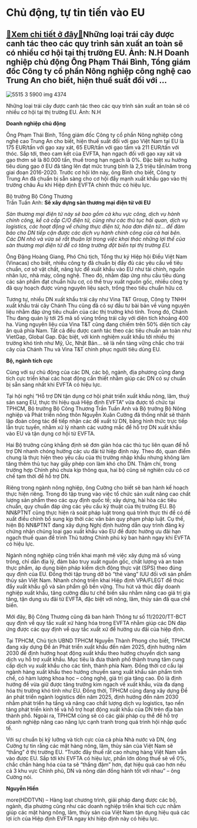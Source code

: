 Chủ động, tự tin tiến vào EU
============================

[:gift:Xem chi tiết ở đây:gift:](https://hddtvn.com/chu-dong-tu-tin-tien-vao-eu/)Những loại trái cây được canh tác theo các quy trình sản xuất an toàn sẽ có nhiều cơ hội tại thị trường EU. Ảnh: N.H Doanh nghiệp chủ động Ông Phạm Thái Bình, Tổng giám đốc Công ty cổ phần Nông nghiệp công nghệ cao Trung An cho biết, hiện thuế suất đối với …
------------------------------------------------------------------------------------------------------------------------------------------------------------------------------------------------------------------------------------------------------------------





![5515 3 5900 img 4374](https://haiquanonline.com.vn/stores/news_dataimages/hoannm/072020/01/17/in_article/5515_3-5900_IMG_4374.jpg?rt=20200701203909 "Những loại trái cây được canh tác theo các quy trình sản xuất an toàn sẽ có nhiều cơ hội tại thị trường EU. 	Ảnh: N.H")


Những loại trái cây được canh tác theo các quy trình sản xuất an toàn sẽ có nhiều cơ hội tại thị trường EU. Ảnh: N.H



**Doanh nghiệp chủ động**


Ông Phạm Thái Bình, Tổng giám đốc Công ty cổ phần Nông nghiệp công nghệ cao Trung An cho biết, hiện thuế suất đối với gạo Việt Nam tại EU là 175 EUR/tấn với gạo xay xát, 65 EUR/tấn với gạo tấm và 211 EUR/tấn với thóc. Sắp tới, theo cam kết của EVFTA, hạn ngạch đối với gạo xay xát và gạo thơm sẽ là 80.000 tấn, thuế trong hạn ngạch là 0%. Đặc biệt xu hướng tiêu dùng gạo ở EU đã tăng lên đạt mức trung bình là 2,5 triệu tấn/năm trong giai đoạn 2016-2020. Trước cơ hội lớn này, ông Bình cho biết, Công ty Trung An đã chuẩn bị sẵn sàng cho cơ hội đẩy mạnh xuất khẩu gạo vào thị trường châu Âu khi Hiệp định EVFTA chính thức có hiệu lực.





Bộ trưởng Bộ Công Thương  
 Trần Tuấn Anh: 
**Sẽ xây dựng sàn thương mại điện tử với EU**


*Sàn thương mại điện tử này sẽ bao gồm cả khu vực công, dịch vụ hành chính công, kể cả cấp C/O điện tử, cũng như các thủ tục hải quan, dịch vụ logistics, các hoạt động về chứng thực điện tử, hóa đơn điện tử… để đảm bảo cho DN tiếp cận được các dịch vụ hành chính công của cả hai bên. Các DN nhỏ và vừa sẽ rất thuận lợi trong việc khai thác những lợi thế của sàn thương mại điện tử để có tăng trưởng đột biến tại thị trường EU.*






Ông Đặng Hoàng Giang, Phó Chủ tịch, Tổng thư ký Hiệp hội Điều Việt Nam (Vinacas) cho biết, nhiều công ty đã chuẩn bị đầy đủ các yêu cầu về tiêu chuẩn, cơ sở vật chất, năng lực để xuất khẩu vào EU như tài chính, nguồn nhân lực, nhà máy, công nghệ. Theo đó, nhằm đáp ứng nhu cầu tiêu dùng các sản phẩm đạt chuẩn hữu cơ, có thể truy xuất nguồn gốc, nhiều công ty đã quy hoạch được vùng nguyên liệu sạch, trồng theo tiêu chuẩn hữu cơ.


Tương tự, nhiều DN xuất khẩu trái cây như Vina T&T Group, Công ty TNHH xuất khẩu trái cây Chánh Thu cũng đã có sự đầu tư bài bản về vùng nguyên liệu nhằm đáp ứng tiêu chuẩn của các thị trường khó tính. Trong đó, Chánh Thu đang quản lý tới 25 mã số vùng trồng trái cây với diện tích khoảng 400 ha. Vùng nguyên liệu của Vina T&T cũng đang chiếm trên 50% diện tích cây ăn quả phía Nam. Tất cả đều được canh tác theo các tiêu chuẩn an toàn như VietGap, Global Gap. Đặc biệt, với kinh nghiệm xuất khẩu tới nhiều thị trường khó tính như Mỹ, Úc, Nhật Bản… sẽ là nền tảng vững chắc cho trái cây của Chánh Thu và Vina T&T chinh phục người tiêu dùng EU.


**Bộ, ngành tích cực**


Cùng với sự chủ động của các DN, các bộ, ngành, địa phương cũng đang tích cực triển khai các hoạt động cần thiết nhằm giúp các DN có sự chuẩn bị sẵn sàng nhất khi EVFTA có hiệu lực. 


Tại hội nghị “Hỗ trợ DN tận dụng cơ hội phát triển xuất khẩu nông, lâm, thuỷ sản sang EU, thực thi hiệu quả Hiệp định EVFTA” vừa được tổ chức tại TPHCM, Bộ trưởng Bộ Công Thương Trần Tuấn Anh và Bộ trưởng Bộ Nông nghiệp và Phát triển nông thôn Nguyễn Xuân Cường đã thống nhất sẽ thành lập đoàn công tác để tiếp nhận các đề xuất từ DN, bằng hình thức trực tiếp lẫn trực tuyến, nhằm xử lý nhanh các vướng mắc để hỗ trợ DN xuất khẩu vào EU và tận dụng cơ hội từ EVFTA. 


Hai Bộ trưởng cũng khẳng định sẽ đơn giản hóa các thủ tục liên quan để hỗ trợ DN nhanh chóng hưởng các ưu đãi từ hiệp định này. Theo đó, quan điểm chung là thực hiện theo yêu cầu của thị trường nhập khẩu nhưng không làm tăng thêm thủ tục hay giấy phép con làm khó cho DN. Thậm chí, trong trường hợp Chính phủ chưa kịp thông qua, hai bộ cũng sẽ nghiên cứu có cơ chế tạm thời để hỗ trợ DN.


Riêng trong ngành nông nghiệp, ông Cường cho biết sẽ ban hành kế hoạch thực hiện riêng. Trong đó tập trung vào việc tổ chức sản xuất nâng cao chất lượng sản phẩm theo các quy định quốc tế; xây dựng, hài hòa các tiêu chuẩn, quy chuẩn đáp ứng các yêu cầu kỹ thuật của thị trường EU. Bộ NN&PTNT cũng thực hiện rà soát pháp luật trong quá trình thực thi để có đề xuất điều chỉnh bổ sung kịp thời các văn bản quy phạm pháp luật. Cụ thể, hiện Bộ NN&PTNT đang xây dựng Nghị định hướng dẫn quy trình đăng ký chứng nhận chủng loại gạo xuất khẩu vào EU để được hưởng ưu đãi hạn ngạch thuế quan để trình Thủ tướng Chính phủ ký ban hành ngay khi EVFTA có hiệu lực.


Ngành nông nghiệp cũng triển khai mạnh mẽ việc xây dựng mã số vùng trồng, chỉ dẫn địa lý, đảm bảo truy xuất nguồn gốc, chất lượng và an toàn thực phẩm, áp dụng biện pháp kiểm dịch động thực vật (SPS) theo đúng quy định của EU. Đồng thời tập trung dỡ bỏ “thẻ vàng” IUU đối với sản phẩm thủy sản Việt Nam. Nhanh chóng triển khai Hiệp định VPA/FLEGT để thúc đẩy xuất khẩu gỗ và sản phẩm gỗ bền vững. Thu hút và thúc đẩy doanh nghiệp xuất khẩu, tăng cường đầu tư chế biến sâu nhằm nâng cao giá trị gia tăng, tận dụng ưu đãi từ EVFTA, đặc biệt với nông, lâm, thủy sản đã qua chế biến.


Mới đây, Bộ Công Thương cũng đã ban hành Thông tư số 11/2020/TT-BCT quy định về quy tắc xuất xứ hàng hóa trong EVFTA nhằm giúp các DN đáp ứng được các quy định về quy tắc xuất xứ để hưởng ưu đãi của hiệp định.


Tại TPHCM, Chủ tịch UBND TPHCM Nguyễn Thành Phong cho biết, TPHCM đang xây dựng Đề án Phát triển xuất khẩu đến năm 2025, định hướng năm 2030 để định hướng hoạt động xuất khẩu theo hướng chuyển dịch sang dịch vụ hỗ trợ xuất khẩu. Mục tiêu là đưa thành phố thành trung tâm cung cấp dịch vụ xuất khẩu cho các tỉnh, thành phía Nam. Đồng thời cơ cấu lại ngành hàng xuất khẩu theo hướng chuyển sang xuất khẩu sản phẩm tinh chế, có hàm lượng khoa học – công nghệ, giá trị gia tăng cao. Đó là định hướng để vừa giữ được tăng trưởng kim ngạch về xuất khẩu, vừa đa dạng hóa thị trường khó tính như EU. Đồng thời, TPHCM cũng đang xây dựng Đề án phát triển ngành logistics đến năm 2025, định hướng đến năm 2030 nhằm phát triển hạ tầng và nâng cao chất lượng dịch vụ logistics, tạo nền tảng phát triển kinh tế và hỗ trợ hoạt động xuất khẩu của DN trên địa bàn thành phố. Ngoài ra, TPHCM cũng sẽ có các giải pháp cụ thể để hỗ trợ doanh nghiệp nâng cao năng lực cạnh tranh trong quá trình hội nhập quốc tế.


Với sự chuẩn bị kỹ lưỡng và tích cực của cả phía Nhà nước và DN, ông Cường tự tin rằng các mặt hàng nông, lâm, thủy sản của Việt Nam sẽ “thắng” ở thị trường EU. “Trước đây thuế rất cao nhưng hàng Việt Nam vẫn vào được EU. Sắp tới khi EVFTA có hiệu lực, phần lớn dòng thuế sẽ về 0%, chắc chắn hàng hóa của ta sẽ “thắng đậm” hơn, đạt hiệu quả cao hơn nếu cả 3 khu vực Chính phủ, DN và nông dân đồng hành tốt với nhau” – ông Cường nói.







**Nguyễn Hiền**



more(HDDTVN) – Hàng loạt chương trình, giải pháp đang được các bộ, ngành, địa phương cũng như các doanh nghiệp triển khai tích cực nhằm giúp các mặt hàng nông, lâm, thủy sản của Việt Nam tận dụng hiệu quả các lợi ích của Hiệp định EVFTA ngay khi hiệp định này có hiệu lực.

